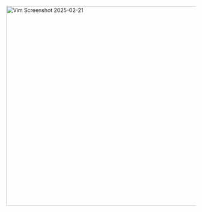 <img src="https://github.com/user-attachments/assets/2da3fe01-3470-4c49-a510-e7823c346375" width="804" height="530" alt="Vim Screenshot 2025-02-21">
